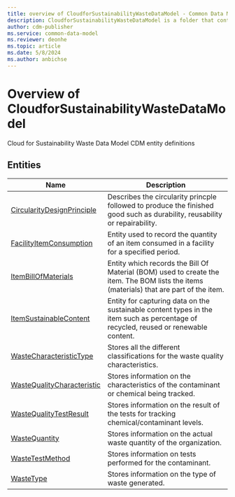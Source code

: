 ```yaml
---
title: overview of CloudforSustainabilityWasteDataModel - Common Data Model | Microsoft Docs
description: CloudforSustainabilityWasteDataModel is a folder that contains standard entities related to the Common Data Model.
author: cdm-publisher
ms.service: common-data-model
ms.reviewer: deonhe
ms.topic: article
ms.date: 5/8/2024
ms.author: anbichse
---
```


# Overview of CloudforSustainabilityWasteDataModel

Cloud for Sustainability Waste Data Model CDM entity definitions  

## Entities

|Name|Description|
|---|---|
|[CircularityDesignPrinciple](CircularityDesignPrinciple.md)|Describes the circularity princple followed to produce the finished good such as durability, reusability or repairability.|
|[FacilityItemConsumption](FacilityItemConsumption.md)|Entity used to record the quantity of an item consumed in a facility for a specified period.|
|[ItemBillOfMaterials](ItemBillOfMaterials.md)|Entity which records the Bill Of Material (BOM) used to create the item. The BOM lists the items (materials) that are part of the item.|
|[ItemSustainableContent](ItemSustainableContent.md)|Entity for capturing data on the sustainable content types in the item such as percentage of recycled, reused or renewable content.|
|[WasteCharacteristicType](WasteCharacteristicType.md)|Stores all the different classifications for the waste quality characteristics.|
|[WasteQualityCharacteristic](WasteQualityCharacteristic.md)|Stores information on the characteristics of the contaminant or chemical being tracked.|
|[WasteQualityTestResult](WasteQualityTestResult.md)|Stores information on the result of the tests for tracking chemical/contaminant levels.|
|[WasteQuantity](WasteQuantity.md)|Stores information on the actual waste quantity of the organization.|
|[WasteTestMethod](WasteTestMethod.md)|Stores information on tests performed for the contaminant.|
|[WasteType](WasteType.md)|Stores information on the type of waste generated.|
